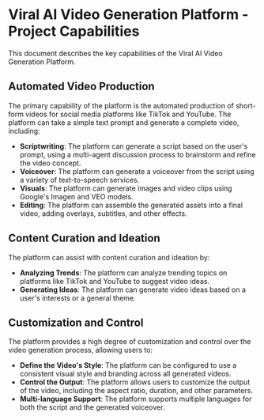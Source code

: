 # Viral AI Video Generation Platform - Project Capabilities

This document describes the key capabilities of the Viral AI Video Generation Platform.

## Automated Video Production

The primary capability of the platform is the automated production of short-form videos for social media platforms like TikTok and YouTube. The platform can take a simple text prompt and generate a complete video, including:

*   **Scriptwriting**: The platform can generate a script based on the user's prompt, using a multi-agent discussion process to brainstorm and refine the video concept.
*   **Voiceover**: The platform can generate a voiceover from the script using a variety of text-to-speech services.
*   **Visuals**: The platform can generate images and video clips using Google's Imagen and VEO models.
*   **Editing**: The platform can assemble the generated assets into a final video, adding overlays, subtitles, and other effects.

## Content Curation and Ideation

The platform can assist with content curation and ideation by:

*   **Analyzing Trends**: The platform can analyze trending topics on platforms like TikTok and YouTube to suggest video ideas.
*   **Generating Ideas**: The platform can generate video ideas based on a user's interests or a general theme.

## Customization and Control

The platform provides a high degree of customization and control over the video generation process, allowing users to:

*   **Define the Video's Style**: The platform can be configured to use a consistent visual style and branding across all generated videos.
*   **Control the Output**: The platform allows users to customize the output of the video, including the aspect ratio, duration, and other parameters.
*   **Multi-language Support**: The platform supports multiple languages for both the script and the generated voiceover. 